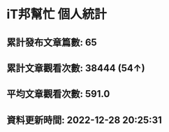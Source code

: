 # iT邦幫忙 個人統計
## 累計發布文章篇數: 65
## 累計文章觀看次數: 38444 (54↑)
## 平均文章觀看次數: 591.0
## 資料更新時間: 2022-12-28 20:25:31